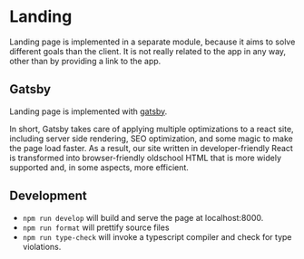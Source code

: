 # Landing

Landing page is implemented in a separate module, because it aims to solve
different goals than the client.
It is not really related to the app in any way, other than by providing a
link to the app.

## Gatsby

Landing page is implemented with [gatsby](gatsbyjs.com).

In short, Gatsby takes care of applying multiple optimizations to a react site,
including server side rendering, SEO optimization, and some magic to make the
page load faster.
As a result, our site written in developer-friendly React is transformed into
browser-friendly oldschool HTML that is more widely supported and, in some
aspects, more efficient.

## Development

- `npm run develop` will build and serve the page at localhost:8000.
- `npm run format` will prettify source files
- `npm run type-check` will invoke a typescript compiler and check for type
  violations.
